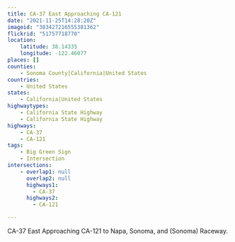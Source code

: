 ```yaml
---
title: CA-37 East Approaching CA-121
date: "2021-11-25T14:28:20Z"
imageid: "383427216555381362"
flickrid: "51757718770"
location:
    latitude: 38.14335
    longitude: -122.46077
places: []
counties:
    - Sonoma County|California|United States
countries:
    - United States
states:
    - California|United States
highwaytypes:
    - California State Highway
    - California State Highway
highways:
    - CA-37
    - CA-121
tags:
    - Big Green Sign
    - Intersection
intersections:
    - overlap1: null
      overlap2: null
      highways1:
        - CA-37
      highways2:
        - CA-121

---
```

CA-37 East Approaching CA-121 to Napa, Sonoma, and (Sonoma) Raceway.